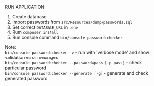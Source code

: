 RUN APPLICATION:
1. Create database
2. Import passwords from `src/Resources/dump/passwords.sql`
3. Set correct `DATABASE_URL` in `.env`
4. Rum `composer install`
5. Run console command `bin/console password:checker`

Note:  
`bin/console password:checker -v` - run with 'verbose mode' and show validation error messages  
`bin/console password:checker --password=pass [-p pass]` - check particular password  
`bin/console password:checker --generate [-g]` - generate and check generated password
